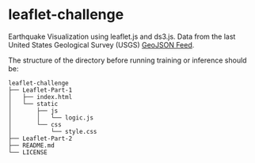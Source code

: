 # leaflet-challenge
Earthquake Visualization using leaflet.js and ds3.js. 
Data from the last United States Geological Survey (USGS) 
[GeoJSON Feed](https://earthquake.usgs.gov/earthquakes/feed/v1.0/geojson.php).

The structure of the directory before running training or inference should be:
```
leaflet-challenge
├── Leaflet-Part-1
│   ├── index.html 
│   └── static  
│       ├── js 
│       │   └── logic.js          
│       └── css
│           └── style.css  
├── Leaflet-Part-2
├── README.md          
└── LICENSE     
```

